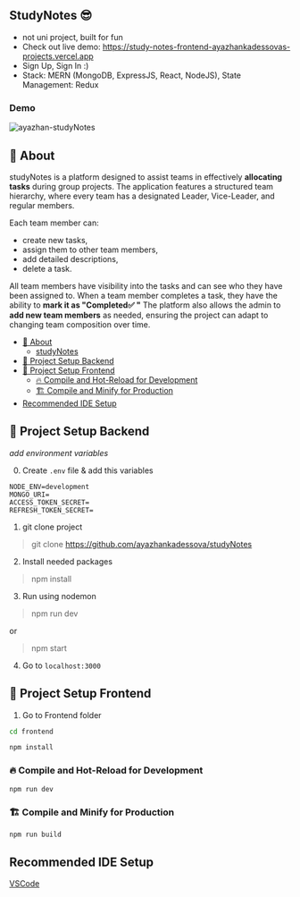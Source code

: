 ## StudyNotes 😎 

- not uni project, built for fun
- Check out live demo: https://study-notes-frontend-ayazhankadessovas-projects.vercel.app
- Sign Up, Sign In :)
- Stack: MERN (MongoDB, ExpressJS, React, NodeJS), State Management: Redux 

### Demo

![ayazhan-studyNotes](https://github.com/user-attachments/assets/462f44c8-fe18-4457-b19d-268584fe6360)

## 📖 About

studyNotes is a platform designed to assist teams in effectively **allocating tasks** during group projects. The application features a structured team hierarchy, where every team has a designated Leader, Vice-Leader, and regular members.

Each team member can:

- create new tasks,
- assign them to other team members,
- add detailed descriptions,
- delete a task.

All team members have visibility into the tasks and can see who they have been assigned to. When a team member completes a task, they have the ability to **mark it as "Completed✅ "** The platform also allows the admin to **add new team members** as needed, ensuring the project can adapt to changing team composition over time.

- [📖 About](#-about)
  - [studyNotes](#studynotes)
- [🚀 Project Setup Backend](#-project-setup-backend)
- [🚀 Project Setup Frontend](#-project-setup-frontend)
  - [🔥 Compile and Hot-Reload for Development](#-compile-and-hot-reload-for-development)
  - [🏗️ Compile and Minify for Production](#️-compile-and-minify-for-production)
- [Recommended IDE Setup](#recommended-ide-setup)

## 🚀 Project Setup Backend

_add environment variables_

0. Create `.env` file & add this variables

```
NODE_ENV=development
MONGO_URI=
ACCESS_TOKEN_SECRET=
REFRESH_TOKEN_SECRET=
```

1. git clone project

> git clone https://github.com/ayazhankadessova/studyNotes

2. Install needed packages

> npm install

3. Run using nodemon

> npm run dev

or

> npm start

4. Go to `localhost:3000`

## 🚀 Project Setup Frontend

1. Go to Frontend folder

```sh
cd frontend
```

```sh
npm install
```

### 🔥 Compile and Hot-Reload for Development

```sh
npm run dev
```

### 🏗️ Compile and Minify for Production

```sh
npm run build
```

## Recommended IDE Setup

[VSCode](https://code.visualstudio.com/)
